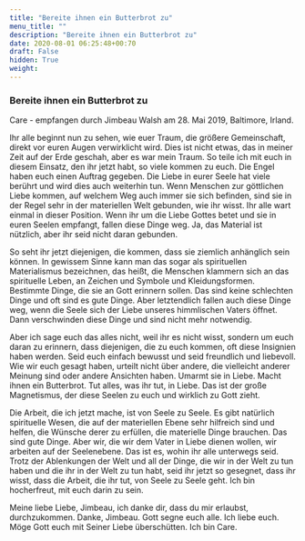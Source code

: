 ```yaml
---
title: "Bereite ihnen ein Butterbrot zu"
menu_title: ""
description: "Bereite ihnen ein Butterbrot zu"
date: 2020-08-01 06:25:48+00:70
draft: False
hidden: True
weight:
---
```

### Bereite ihnen ein Butterbrot zu

Care - empfangen durch Jimbeau Walsh am 28. Mai 2019, Baltimore, Irland.

Ihr alle beginnt nun zu sehen, wie euer Traum, die größere Gemeinschaft, direkt vor euren Augen verwirklicht wird. Dies ist nicht etwas, das in meiner Zeit auf der Erde geschah, aber es war mein Traum. So teile ich mit euch in diesem Einsatz, den ihr jetzt habt, so viele kommen zu euch. Die Engel haben euch einen Auftrag gegeben. Die Liebe in eurer Seele hat viele berührt und wird dies auch weiterhin tun. Wenn Menschen zur göttlichen Liebe kommen, auf welchem Weg auch immer sie sich befinden, sind sie in der Regel sehr in der materiellen Welt gebunden, wie ihr wisst. Ihr alle wart einmal in dieser Position. Wenn ihr um die Liebe Gottes betet und sie in euren Seelen empfangt, fallen diese Dinge weg. Ja, das Material ist nützlich, aber ihr seid nicht daran gebunden.

So seht ihr jetzt diejenigen, die kommen, dass sie ziemlich anhänglich sein können. In gewissem Sinne kann man das sogar als spirituellen Materialismus bezeichnen, das heißt, die Menschen klammern sich an das spirituelle Leben, an Zeichen und Symbole und Kleidungsformen. Bestimmte Dinge, die sie an Gott erinnern sollen. Das sind keine schlechten Dinge und oft sind es gute Dinge. Aber letztendlich fallen auch diese Dinge weg, wenn die Seele sich der Liebe unseres himmlischen Vaters öffnet. Dann verschwinden diese Dinge und sind nicht mehr notwendig.

Aber ich sage euch das alles nicht, weil ihr es nicht wisst, sondern um euch daran zu erinnern, dass diejenigen, die zu euch kommen, oft diese Insignien haben werden. Seid euch einfach bewusst und seid freundlich und liebevoll. Wie wir euch gesagt haben, urteilt nicht über andere, die vielleicht anderer Meinung sind oder andere Ansichten haben. Umarmt sie in Liebe. Macht ihnen ein Butterbrot. Tut alles, was ihr tut, in Liebe. Das ist der große Magnetismus, der diese Seelen zu euch und wirklich zu Gott zieht.

Die Arbeit, die ich jetzt mache, ist von Seele zu Seele. Es gibt natürlich spirituelle Wesen, die auf der materiellen Ebene sehr hilfreich sind und helfen, die Wünsche derer zu erfüllen, die materielle Dinge brauchen. Das sind gute Dinge. Aber wir, die wir dem Vater in Liebe dienen wollen, wir arbeiten auf der Seelenebene. Das ist es, wohin ihr alle unterwegs seid. Trotz der Ablenkungen der Welt und all der Dinge, die wir in der Welt zu tun haben und die ihr in der Welt zu tun habt, seid ihr jetzt so gesegnet, dass ihr wisst, dass die Arbeit, die ihr tut, von Seele zu Seele geht. Ich bin hocherfreut, mit euch darin zu sein.

Meine liebe Liebe, Jimbeau, ich danke dir, dass du mir erlaubst, durchzukommen. Danke, Jimbeau. Gott segne euch alle. Ich liebe euch. Möge Gott euch mit Seiner Liebe überschütten. Ich bin Care.
